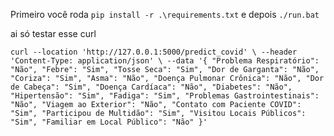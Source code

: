 Primeiro você roda ``pip install -r .\requirements.txt`` e depois ``./run.bat``

ai só testar esse curl

``curl --location 'http://127.0.0.1:5000/predict_covid' \
--header 'Content-Type: application/json' \
--data '{
    "Problema Respiratório": "Não",
    "Febre": "Sim",
    "Tosse Seca": "Sim",
    "Dor de Garganta": "Não",
    "Coriza": "Sim",
    "Asma": "Não",
    "Doença Pulmonar Crônica": "Não",
    "Dor de Cabeça": "Sim",
    "Doença Cardíaca": "Não",
    "Diabetes": "Não",
    "Hipertensão": "Sim",
    "Fadiga": "Sim",
    "Problemas Gastrointestinais": "Não",
    "Viagem ao Exterior": "Não",
    "Contato com Paciente COVID": "Sim",
    "Participou de Multidão": "Sim",
    "Visitou Locais Públicos": "Sim",
    "Familiar em Local Público": "Não"
  }'``